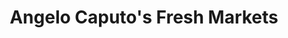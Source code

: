 ---
title: "Angelo Caputo's Fresh Markets"
url: /orland-park/angelo-caputos-fresh-markets/
shop: supermarket
---